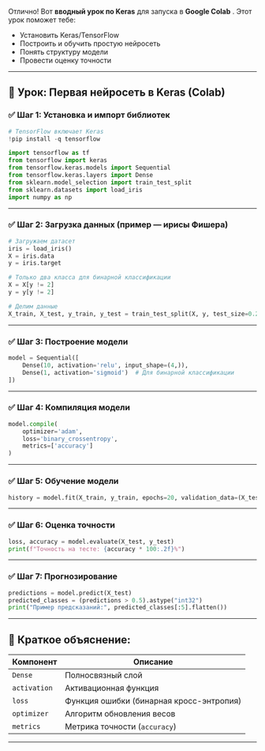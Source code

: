 Отлично! Вот **вводный урок по Keras** для запуска в  **Google Colab** . Этот урок поможет тебе:

* Установить Keras/TensorFlow
* Построить и обучить простую нейросеть
* Понять структуру модели
* Провести оценку точности

---

## 🧠 Урок: Первая нейросеть в Keras (Colab)

### ✅ Шаг 1: Установка и импорт библиотек

```python
# TensorFlow включает Keras
!pip install -q tensorflow

import tensorflow as tf
from tensorflow import keras
from tensorflow.keras.models import Sequential
from tensorflow.keras.layers import Dense
from sklearn.model_selection import train_test_split
from sklearn.datasets import load_iris
import numpy as np
```

---

### ✅ Шаг 2: Загрузка данных (пример — ирисы Фишера)

```python
# Загружаем датасет
iris = load_iris()
X = iris.data
y = iris.target

# Только два класса для бинарной классификации
X = X[y != 2]
y = y[y != 2]

# Делим данные
X_train, X_test, y_train, y_test = train_test_split(X, y, test_size=0.2, random_state=42)
```

---

### ✅ Шаг 3: Построение модели

```python
model = Sequential([
    Dense(10, activation='relu', input_shape=(4,)),
    Dense(1, activation='sigmoid')  # Для бинарной классификации
])
```

---

### ✅ Шаг 4: Компиляция модели

```python
model.compile(
    optimizer='adam',
    loss='binary_crossentropy',
    metrics=['accuracy']
)
```

---

### ✅ Шаг 5: Обучение модели

```python
history = model.fit(X_train, y_train, epochs=20, validation_data=(X_test, y_test))
```

---

### ✅ Шаг 6: Оценка точности

```python
loss, accuracy = model.evaluate(X_test, y_test)
print(f"Точность на тесте: {accuracy * 100:.2f}%")
```

---

### ✅ Шаг 7: Прогнозирование

```python
predictions = model.predict(X_test)
predicted_classes = (predictions > 0.5).astype("int32")
print("Пример предсказаний:", predicted_classes[:5].flatten())
```

---

## 🧾 Краткое объяснение:

| Компонент | Описание                                                           |
| ------------------ | -------------------------------------------------------------------------- |
| `Dense`          | Полносвязный слой                                          |
| `activation`     | Активационная функция                                  |
| `loss`           | Функция ошибки (бинарная кросс-энтропия) |
| `optimizer`      | Алгоритм обновления весов                           |
| `metrics`        | Метрика точности (`accuracy`)                             |

---
